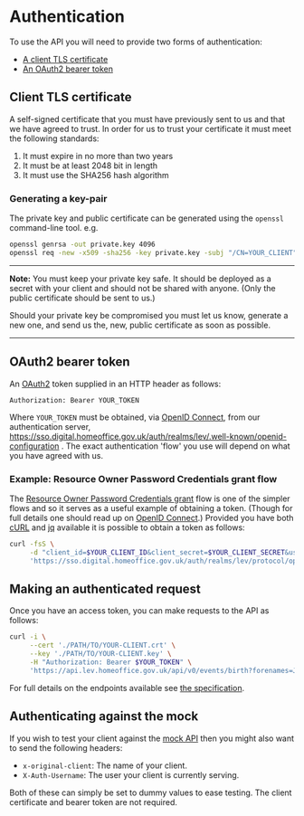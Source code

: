 Authentication
==============

To use the API you will need to provide two forms of authentication:

* [A client TLS certificate]
* [An OAuth2 bearer token]


Client TLS certificate
----------------------

A self-signed certificate that you must have previously sent to us and that we have agreed to trust. In order for us to trust your certificate it must meet the following standards:

1. It must expire in no more than two years
2. It must be at least 2048 bit in length
3. It must use the SHA256 hash algorithm


### Generating a key-pair

The private key and public certificate can be generated using the `openssl` command-line tool. e.g.

```bash
openssl genrsa -out private.key 4096
openssl req -new -x509 -sha256 -key private.key -subj "/CN=YOUR_CLIENT" -days 730 -out public.crt
```

---

**Note:** You must keep your private key safe. It should be deployed as a secret with your client and should not be shared with anyone. (Only the public certificate should be sent to us.)

Should your private key be compromised you must let us know, generate a new one, and send us the, new, public certificate as soon as possible.

---


OAuth2 bearer token
-------------------

An [OAuth2] token supplied in an HTTP header as follows:

```
Authorization: Bearer YOUR_TOKEN
```

Where `YOUR_TOKEN` must be obtained, via [OpenID Connect], from our authentication server, https://sso.digital.homeoffice.gov.uk/auth/realms/lev/.well-known/openid-configuration . The exact authentication 'flow' you use will depend on what you have agreed with us.


### Example: Resource Owner Password Credentials grant flow

The [Resource Owner Password Credentials grant] flow is one of the simpler flows and so it serves as a useful example of obtaining a token. (Though for full details one should read up on [OpenID Connect].) Provided you have both [cURL] and [jq] available it is possible to obtain a token as follows:

```bash
curl -fsS \
     -d "client_id=$YOUR_CLIENT_ID&client_secret=$YOUR_CLIENT_SECRET&username=$SOME_USER&password=$SOME_USERS_PASSWORD&grant_type=password" \
     'https://sso.digital.homeoffice.gov.uk/auth/realms/lev/protocol/openid-connect/token' | jq -r '.access_token'
```


Making an authenticated request
-------------------------------

Once you have an access token, you can make requests to the API as follows:

```bash
curl -i \
     --cert './PATH/TO/YOUR-CLIENT.crt' \
     --key './PATH/TO/YOUR-CLIENT.key' \
     -H "Authorization: Bearer $YOUR_TOKEN" \
     'https://api.lev.homeoffice.gov.uk/api/v0/events/birth?forenames=John&lastname=Smith&dateofbirth=2010-01-01'
```

For full details on the endpoints available see [the specification].

Authenticating against the mock
-------------------------------

If you wish to test your client against the [mock API] then you might also want to send the following headers:

* `x-original-client`: The name of your client.
* `X-Auth-Username`: The user your client is currently serving.

Both of these can simply be set to dummy values to ease testing. The client certificate and bearer token are not required.

[A client TLS certificate]: #client-tls-certificate
[An OAuth2 bearer token]: #oauth2-bearer-token
[OAuth2]: https://oauth.net/2/
[OpenID Connect]: https://www.keycloak.org/docs/3.3/server_admin/topics/sso-protocols/oidc.html
[Resource Owner Password Credentials grant]: https://tools.ietf.org/html/rfc6749#section-4.3
[cURL]: https://curl.haxx.se/
[jq]: https://stedolan.github.io/jq/
[mock API]: ./Mock
[the specification]: /
